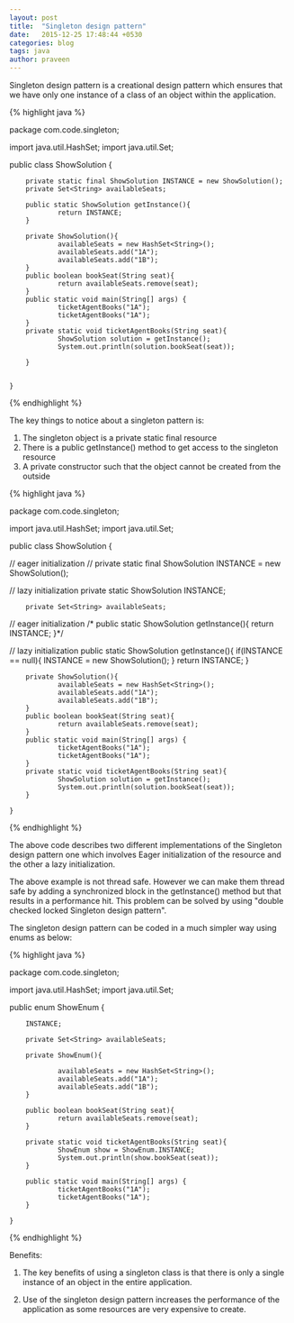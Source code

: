 ```yaml
---
layout: post
title:  "Singleton design pattern"
date:   2015-12-25 17:48:44 +0530
categories: blog
tags: java
author: praveen
---
```


Singleton design pattern is a creational design pattern which ensures that we have only one instance of a class of an object within the application. 

{% highlight java %}

package com.code.singleton;
 
import java.util.HashSet;
import java.util.Set;
 
public class ShowSolution {
       
        private static final ShowSolution INSTANCE = new ShowSolution();
        private Set<String> availableSeats;
       
        public static ShowSolution getInstance(){
                return INSTANCE;
        }
       
        private ShowSolution(){
                availableSeats = new HashSet<String>();
                availableSeats.add("1A");
                availableSeats.add("1B");
        }
        public boolean bookSeat(String seat){
                return availableSeats.remove(seat);
        }
        public static void main(String[] args) {
                ticketAgentBooks("1A");
                ticketAgentBooks("1A");
        }
        private static void ticketAgentBooks(String seat){
                ShowSolution solution = getInstance();
                System.out.println(solution.bookSeat(seat));
               
        }
       

    }
{% endhighlight %}

The key things to notice about a singleton pattern is:

1. The singleton object is a private static final resource
2. There is a public getInstance() method to get access to the singleton resource
3. A private constructor such that the object cannot be created from the outside

{% highlight java %}

package com.code.singleton;
 
import java.util.HashSet;
import java.util.Set;
 
public class ShowSolution {
       
//      eager initialization
//      private static final ShowSolution INSTANCE = new ShowSolution();
       
//      lazy initialization
        private static ShowSolution INSTANCE;
       
        private Set<String> availableSeats;
       
//      eager initialization
/*      public static ShowSolution getInstance(){
                return INSTANCE;
        }*/
       
//      lazy initialization
        public static ShowSolution getInstance(){
                if(INSTANCE == null){
                        INSTANCE = new ShowSolution();
                }
                return INSTANCE;
        }
       
        private ShowSolution(){
                availableSeats = new HashSet<String>();
                availableSeats.add("1A");
                availableSeats.add("1B");
        }
        public boolean bookSeat(String seat){
                return availableSeats.remove(seat);
        }
        public static void main(String[] args) {
                ticketAgentBooks("1A");
                ticketAgentBooks("1A");
        }
        private static void ticketAgentBooks(String seat){
                ShowSolution solution = getInstance();
                System.out.println(solution.bookSeat(seat));   
        }

    }

{% endhighlight %}

The above code describes two different implementations of the Singleton design pattern one which involves Eager initialization of the resource and the other a lazy initialization.

The above example is not thread safe. However we can make them thread safe by adding a synchronized block in the getInstance() method but that results in a performance hit. This problem can be solved by using "double checked locked Singleton design pattern".

The singleton design pattern can be coded in a much simpler way using enums as below: 

{% highlight java %}

package com.code.singleton;
 
import java.util.HashSet;
import java.util.Set;
 
public enum ShowEnum {
       
        INSTANCE;
       
        private Set<String> availableSeats;
       
        private ShowEnum(){
               
                availableSeats = new HashSet<String>();
                availableSeats.add("1A");
                availableSeats.add("1B");
        }
       
        public boolean bookSeat(String seat){
                return availableSeats.remove(seat);
        }
       
        private static void ticketAgentBooks(String seat){
                ShowEnum show = ShowEnum.INSTANCE;
                System.out.println(show.bookSeat(seat));
        }
       
        public static void main(String[] args) {
                ticketAgentBooks("1A");
                ticketAgentBooks("1A");
        }

    }

{% endhighlight %}

Benefits:

1. The key benefits of using a singleton class is that there is only a single instance of an object in the entire application.

2. Use of the singleton design pattern increases the performance of the application as some resources are very expensive to create.
